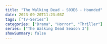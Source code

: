 ```yaml
---
title: "The Walking Dead - S03E6 - Hounded"
date: 2023-09-20T11:23:03Z
tags: ["Tv-Series"]
categories: ["Drama", "Horror", "Thriller"]
series: ["The Walking Dead Season 3"]
showSummary: false
---
```


  <mux-player stream-type="on-demand"
  src="https://kp3d-my.sharepoint.com/personal/ryoo_kp3d_onmicrosoft_com/_layouts/15/download.aspx?share=Eb7M6HZ2pBtPsi8huXH3Ow0BUqZV60OUyFR8jHaJcWzRBA" metadata-video-title="The Walking Dead - S03E6 - Hounded" prefer-playback="mse" controls>
  </mux-player>
  
  
  <script src="https://cdn.jsdelivr.net/npm/@mux/mux-player"></script>
  
   <script id="wkMC7ff02Yn3EWcjtznlrkoDHZQKdsrDiUVPlLS00EpUQ" type="application/ld+json">
 {
  "@context": "https://schema.org/",
  "@type": "VideoObject",
  "name": "The Walking Dead - S03E6 - Hounded",
  "contentUrl": "https://stream.mux.com/wkMC7ff02Yn3EWcjtznlrkoDHZQKdsrDiUVPlLS00EpUQ.m3u8",
  "thumbnailUrl": "https://www.themoviedb.org/t/p/original/mu1zFlKK7pQbGbkCHDyRRQ6RMRW.jpg?width=314&fit_mode=preserve&time=25",
  "uploadDate": "2023-09-20T11:23:03Z",
}

</script>

